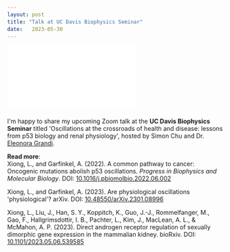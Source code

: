 ```yaml
---
layout: post
title: "Talk at UC Davis Biophysics Seminar"
date:   2023-05-30
---
```


![UCDavis_Seminar](/images/BPH_IvyXiong.pdf)

I'm happy to share my upcoming Zoom talk at the **UC Davis Biophysics Seminar** titled 'Oscillations at the crossroads of health and disease: lessons from p53 biology and renal physiology', hosted by Simon Chu and Dr. [Eleonora Grandi](https://health.ucdavis.edu/pharmacology/team/21775/eleonora-grandi---cardiac-electrophysiology/). 


**Read more**: \
Xiong, L., and Garfinkel, A. (2022). A common pathway to cancer: Oncogenic mutations abolish p53 oscillations. *Progress in Biophysics and Molecular Biology*. DOI: [10.1016/j.pbiomolbio.2022.06.002](https://doi.org/10.1016/j.pbiomolbio.2022.06.002)

Xiong, L., and Garfinkel, A. (2023). Are physiological oscillations 'physiological'? arXiv. DOI: [10.48550/arXiv.2301.08996](https://arxiv.org/abs/2301.08996)

Xiong, L., Liu, J., Han, S. Y., Koppitch, K., Guo, J.-J., Rommelfanger, M., Gao, F., Hallgrimsdottir, I. B., Pachter, L., Kim, J., MacLean, A. L., & McMahon, A. P. (2023). Direct androgen receptor regulation of sexually dimorphic gene expression in the mammalian kidney. bioRxiv. DOI: [10.1101/2023.05.06.539585](https://www.biorxiv.org/content/10.1101/2023.05.06.539585v2)